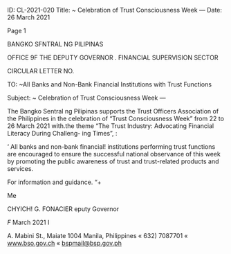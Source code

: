 ID: CL-2021-020
Title: ~ Celebration of Trust Consciousness Week —
Date: 26 March 2021

Page 1

BANGKO SFNTRAL NG PILIPINAS

OFFICE 9F THE DEPUTY GOVERNOR . FINANCIAL SUPERVISION SECTOR

CIRCULAR LETTER NO.

TO: ~All Banks and Non-Bank Financial Institutions with Trust Functions

Subject: ~ Celebration of Trust Consciousness Week —

The Bangko Sentral ng Pilipinas supports the Trust Officers Association of the Philippines in the celebration of “Trust Consciousness Week” from 22 to 26 March 2021 with.the theme “The Trust Industry: Advocating Financial Literacy During Challeng- ing Times”, :

‘ All banks and non-bank financial! institutions performing trust functions are encouraged to ensure the successful national observance of this week by promoting the public awareness of trust and trust-related products and services.

For information and guidance. “+

Me

CHYICH! G. FONACIER eputy Governor

_F_ March 2021 I

A. Mabini St., Maiate 1004 Manila, Philippines « 632) 7087701 « www.bso.gov.ch « bspmail@bsp.gov.ph